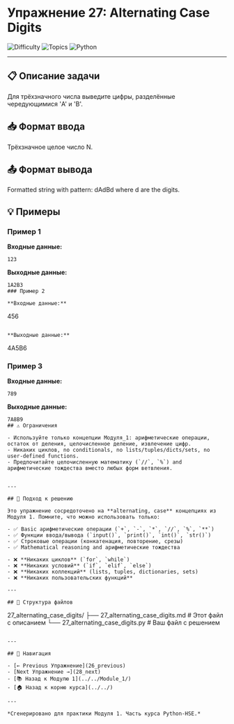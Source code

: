 # Упражнение 27: Alternating Case Digits

![Difficulty](https://img.shields.io/badge/Difficulty-Module%201-green)
![Topics](https://img.shields.io/badge/Topics-alternating%2C%20case-blue)
![Python](https://img.shields.io/badge/Python-Module%201%20Concepts-yellow)

---

## 📋 Описание задачи

Для трёхзначного числа выведите цифры, разделённые чередующимися 'A' и 'B'.
## 📥 Формат ввода

Трёхзначное целое число N.
## 📤 Формат вывода

Formatted string with pattern: dAdBd where d are the digits.
## 💡 Примеры

### Пример 1

**Входные данные:**
```
123
```

**Выходные данные:**
```
1A2B3
### Пример 2

**Входные данные:**
```
456
```

**Выходные данные:**
```
4A5B6
### Пример 3

**Входные данные:**
```
789
```

**Выходные данные:**
```
7A8B9
## ⚠️ Ограничения

- Используйте только концепции Модуля_1: арифметические операции, остаток от деления, целочисленное деление, извлечение цифр.
- Никаких циклов, no conditionals, no lists/tuples/dicts/sets, no user-defined functions.
- Предпочитайте целочисленную математику (`//`, `%`) and арифметические тождества вместо любых форм ветвления.


---

## 🎯 Подход к решению

Это упражнение сосредоточено на **alternating, case** концепциях из Модуля 1. Помните, что можно использовать только:

- ✅ Basic арифметические операции (`+`, `-`, `*`, `//`, `%`, `**`)
- ✅ Функции ввода/вывода (`input()`, `print()`, `int()`, `str()`)
- ✅ Строковые операции (конкатенация, повторение, срезы)
- ✅ Mathematical reasoning and арифметические тождества

- ❌ **Никаких циклов** (`for`, `while`)
- ❌ **Никаких условий** (`if`, `elif`, `else`)
- ❌ **Никаких коллекций** (lists, tuples, dictionaries, sets)
- ❌ **Никаких пользовательских функций**

---

## 📁 Структура файлов
```
27_alternating_case_digits/
├── 27_alternating_case_digits.md     # Этот файл с описанием
└── 27_alternating_case_digits.py     # Ваш файл с решением
```

---

## 🔗 Навигация

- [← Previous Упражнение](26_previous) 
- [Next Упражнение →](28_next)
- [📚 Назад к Модулю 1](../../Module_1/)
- [🏠 Назад к корню курса](../../)

---

*Сгенерировано для практики Модуля 1. Часть курса Python-HSE.*
